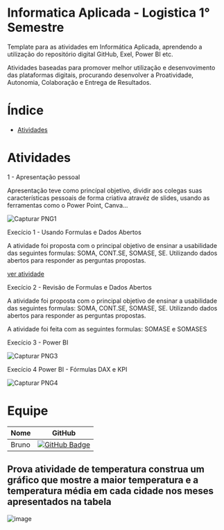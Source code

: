# Informatica Aplicada - Logistica 1° Semestre

Template para as atividades em Informática Aplicada, aprendendo a utilização do repositório digital GitHub, Exel, Power BI etc. 

Atividades baseadas para promover melhor utilização e desenvovimento das plataformas digitais, procurando desenvolver a Proatividade, Autonomia, Colaboração e Entrega de Resultados.

# Índice

  * [Atividades](#Atividade-Informatica)

# Atividades

1 - Apresentação pessoal 

Apresentação teve como princípal objetivo, dividir aos colegas suas características pessoais de forma criativa atravéz de slides, usando as ferramentas como o Power Point, Canva...

![Capturar PNG1](https://github.com/user-attachments/assets/fce260c0-f20b-4667-9f7c-351b93fbb714)

Execício 1 - Usando Formulas e Dados Abertos

A atividade foi proposta com o principal objetivo de ensinar a usabilidade das seguintes formulas: SOMA, CONT.SE, SOMASE, SE.
Utilizando dados abertos para responder as perguntas propostas.

[ver atividade](https://github.com/user-attachments/files/17068505/Trabalho.de.informatica.1.xlsx)



Execício 2 - Revisão de Formulas e Dados Abertos

A atividade foi proposta com o principal objetivo de ensinar a usabilidade das seguintes formulas: SOMA, CONT.SE, SOMASE, SE.
Utilizando dados abertos para responder as perguntas propostas.

A atividade foi feita com as seguintes formulas: SOMASE e SOMASES



Execício 3 - Power BI

![Capturar PNG3](https://github.com/user-attachments/assets/10c85ac1-d098-4efd-8191-f8a41ed38733)

Execício 4 Power BI - Fórmulas DAX e KPI

![Capturar PNG4](https://github.com/user-attachments/assets/64ee678b-6897-4048-bf72-4d55e2f4dc6f)

# Equipe
| Nome                                  |                                                                                                                                                       GitHub                                                                                                                                                      |
| :------------------------------------ | :-------------------------------------------------------------------------------------------------------------------------------------------------------------------------------------------------------------------------------------------------------------------------------------------------------------------------: |
|    Bruno       |     [![GitHub Badge](https://img.shields.io/badge/GitHub-111217?style=flat-square&logo=github&logoColor=white)](https://github.com/Bruno2811/Bruno2811)              |


## Prova atividade de temperatura construa um gráfico que mostre a maior temperatura e a temperatura média em cada cidade nos meses apresentados na tabela
![image](https://github.com/user-attachments/assets/bf44839c-7c95-4904-8370-f5cf4cb8772e)
